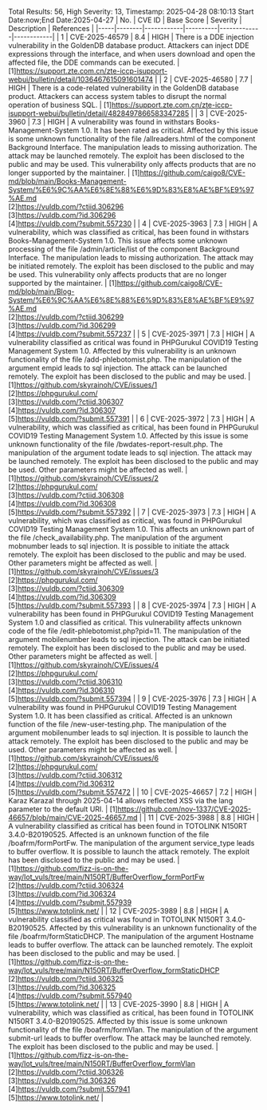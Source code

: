 Total Results: 56, High Severity: 13, Timestamp: 2025-04-28 08:10:13
Start Date:now;End Date:2025-04-27
| No. | CVE ID | Base Score | Severity | Description | References |
|-----|--------|------------|----------|-------------|------------|
| 1 | CVE-2025-46579 | 8.4  | HIGH | There is a DDE injection vulnerability in the GoldenDB database product. Attackers can inject DDE expressions through the interface, and when users download and open the affected file, the DDE commands can be executed. | [1]https://support.zte.com.cn/zte-iccp-isupport-webui/bulletin/detail/1036467615091601474 |
| 2 | CVE-2025-46580 | 7.7  | HIGH | There is a code-related vulnerability in the GoldenDB database product. Attackers can access system tables to disrupt the normal operation of business SQL. | [1]https://support.zte.com.cn/zte-iccp-isupport-webui/bulletin/detail/4828497866583347285 |
| 3 | CVE-2025-3960 | 7.3  | HIGH | A vulnerability was found in withstars Books-Management-System 1.0. It has been rated as critical. Affected by this issue is some unknown functionality of the file /allreaders.html of the component Background Interface. The manipulation leads to missing authorization. The attack may be launched remotely. The exploit has been disclosed to the public and may be used. This vulnerability only affects products that are no longer supported by the maintainer. | [1]https://github.com/caigo8/CVE-md/blob/main/Books-Management-System/%E6%9C%AA%E6%8E%88%E6%9D%83%E8%AE%BF%E9%97%AE.md<br>[2]https://vuldb.com/?ctiid.306296<br>[3]https://vuldb.com/?id.306296<br>[4]https://vuldb.com/?submit.557230 |
| 4 | CVE-2025-3963 | 7.3  | HIGH | A vulnerability, which was classified as critical, has been found in withstars Books-Management-System 1.0. This issue affects some unknown processing of the file /admin/article/list of the component Background Interface. The manipulation leads to missing authorization. The attack may be initiated remotely. The exploit has been disclosed to the public and may be used. This vulnerability only affects products that are no longer supported by the maintainer. | [1]https://github.com/caigo8/CVE-md/blob/main/Blog-System/%E6%9C%AA%E6%8E%88%E6%9D%83%E8%AE%BF%E9%97%AE.md<br>[2]https://vuldb.com/?ctiid.306299<br>[3]https://vuldb.com/?id.306299<br>[4]https://vuldb.com/?submit.557237 |
| 5 | CVE-2025-3971 | 7.3  | HIGH | A vulnerability classified as critical was found in PHPGurukul COVID19 Testing Management System 1.0. Affected by this vulnerability is an unknown functionality of the file /add-phlebotomist.php. The manipulation of the argument empid leads to sql injection. The attack can be launched remotely. The exploit has been disclosed to the public and may be used. | [1]https://github.com/skyrainoh/CVE/issues/1<br>[2]https://phpgurukul.com/<br>[3]https://vuldb.com/?ctiid.306307<br>[4]https://vuldb.com/?id.306307<br>[5]https://vuldb.com/?submit.557391 |
| 6 | CVE-2025-3972 | 7.3  | HIGH | A vulnerability, which was classified as critical, has been found in PHPGurukul COVID19 Testing Management System 1.0. Affected by this issue is some unknown functionality of the file /bwdates-report-result.php. The manipulation of the argument todate leads to sql injection. The attack may be launched remotely. The exploit has been disclosed to the public and may be used. Other parameters might be affected as well. | [1]https://github.com/skyrainoh/CVE/issues/2<br>[2]https://phpgurukul.com/<br>[3]https://vuldb.com/?ctiid.306308<br>[4]https://vuldb.com/?id.306308<br>[5]https://vuldb.com/?submit.557392 |
| 7 | CVE-2025-3973 | 7.3  | HIGH | A vulnerability, which was classified as critical, was found in PHPGurukul COVID19 Testing Management System 1.0. This affects an unknown part of the file /check_availability.php. The manipulation of the argument mobnumber leads to sql injection. It is possible to initiate the attack remotely. The exploit has been disclosed to the public and may be used. Other parameters might be affected as well. | [1]https://github.com/skyrainoh/CVE/issues/3<br>[2]https://phpgurukul.com/<br>[3]https://vuldb.com/?ctiid.306309<br>[4]https://vuldb.com/?id.306309<br>[5]https://vuldb.com/?submit.557393 |
| 8 | CVE-2025-3974 | 7.3  | HIGH | A vulnerability has been found in PHPGurukul COVID19 Testing Management System 1.0 and classified as critical. This vulnerability affects unknown code of the file /edit-phlebotomist.php?pid=11. The manipulation of the argument mobilenumber leads to sql injection. The attack can be initiated remotely. The exploit has been disclosed to the public and may be used. Other parameters might be affected as well. | [1]https://github.com/skyrainoh/CVE/issues/4<br>[2]https://phpgurukul.com/<br>[3]https://vuldb.com/?ctiid.306310<br>[4]https://vuldb.com/?id.306310<br>[5]https://vuldb.com/?submit.557394 |
| 9 | CVE-2025-3976 | 7.3  | HIGH | A vulnerability was found in PHPGurukul COVID19 Testing Management System 1.0. It has been classified as critical. Affected is an unknown function of the file /new-user-testing.php. The manipulation of the argument mobilenumber leads to sql injection. It is possible to launch the attack remotely. The exploit has been disclosed to the public and may be used. Other parameters might be affected as well. | [1]https://github.com/skyrainoh/CVE/issues/6<br>[2]https://phpgurukul.com/<br>[3]https://vuldb.com/?ctiid.306312<br>[4]https://vuldb.com/?id.306312<br>[5]https://vuldb.com/?submit.557472 |
| 10 | CVE-2025-46657 | 7.2  | HIGH | Karaz Karazal through 2025-04-14 allows reflected XSS via the lang parameter to the default URI. | [1]https://github.com/nov-1337/CVE-2025-46657/blob/main/CVE-2025-46657.md |
| 11 | CVE-2025-3988 | 8.8  | HIGH | A vulnerability classified as critical has been found in TOTOLINK N150RT 3.4.0-B20190525. Affected is an unknown function of the file /boafrm/formPortFw. The manipulation of the argument service_type leads to buffer overflow. It is possible to launch the attack remotely. The exploit has been disclosed to the public and may be used. | [1]https://github.com/fizz-is-on-the-way/Iot_vuls/tree/main/N150RT/BufferOverflow_formPortFw<br>[2]https://vuldb.com/?ctiid.306324<br>[3]https://vuldb.com/?id.306324<br>[4]https://vuldb.com/?submit.557939<br>[5]https://www.totolink.net/ |
| 12 | CVE-2025-3989 | 8.8  | HIGH | A vulnerability classified as critical was found in TOTOLINK N150RT 3.4.0-B20190525. Affected by this vulnerability is an unknown functionality of the file /boafrm/formStaticDHCP. The manipulation of the argument Hostname leads to buffer overflow. The attack can be launched remotely. The exploit has been disclosed to the public and may be used. | [1]https://github.com/fizz-is-on-the-way/Iot_vuls/tree/main/N150RT/BufferOverflow_formStaticDHCP<br>[2]https://vuldb.com/?ctiid.306325<br>[3]https://vuldb.com/?id.306325<br>[4]https://vuldb.com/?submit.557940<br>[5]https://www.totolink.net/ |
| 13 | CVE-2025-3990 | 8.8  | HIGH | A vulnerability, which was classified as critical, has been found in TOTOLINK N150RT 3.4.0-B20190525. Affected by this issue is some unknown functionality of the file /boafrm/formVlan. The manipulation of the argument submit-url leads to buffer overflow. The attack may be launched remotely. The exploit has been disclosed to the public and may be used. | [1]https://github.com/fizz-is-on-the-way/Iot_vuls/tree/main/N150RT/BufferOverflow_formVlan<br>[2]https://vuldb.com/?ctiid.306326<br>[3]https://vuldb.com/?id.306326<br>[4]https://vuldb.com/?submit.557941<br>[5]https://www.totolink.net/ |
